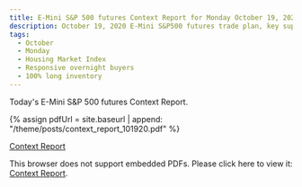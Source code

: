 ```yaml
---
title: E-Mini S&P 500 futures Context Report for Monday October 19, 2020
description: October 19, 2020 E-Mini S&P500 futures trade plan, key support and resistance zones, and volatility analysis.
tags:
  - October
  - Monday
  - Housing Market Index 
  - Responsive overnight buyers
  - 100% long inventory
---
```


Today's E-Mini S&P 500 futures Context Report.

{% assign pdfUrl = site.baseurl | append: "/theme/posts/context_report_101920.pdf" %}

<a href="{{pdfUrl}}">Context Report</a>

<object data="{{pdfUrl}}" type="application/pdf" width="700px" height="700px">
    <p>This browser does not support embedded PDFs. Please click here to view it: <a href="{{pdfUrl}}">Context Report</a>.</p>
</object>

